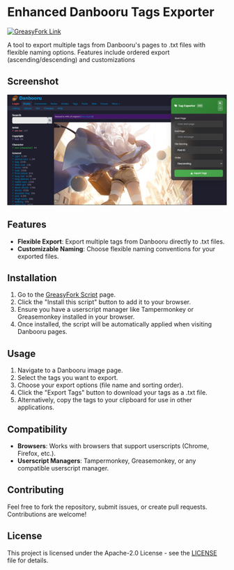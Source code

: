 # Enhanced Danbooru Tags Exporter

[![GreasyFork Link](https://img.shields.io/badge/GreasyFork-Script-blue)](https://greasyfork.org/en/scripts/518979-enhanced-danbooru-tag-exporter)

A tool to export multiple tags from Danbooru's pages to .txt files with flexible naming options. Features include ordered export (ascending/descending) and customizations

## Screenshot
![Screenshot](https://github.com/iMrdxYT/Enhanced-Danbooru-Tag-Exporter/blob/main/image.png?raw=true)
## Features

- **Flexible Export**: Export multiple tags from Danbooru directly to .txt files.
- **Customizable Naming**: Choose flexible naming conventions for your exported files.

## Installation

1. Go to the [GreasyFork Script](https://greasyfork.org/en/scripts/518979-enhanced-danbooru-tag-exporter) page.
2. Click the "Install this script" button to add it to your browser.
3. Ensure you have a userscript manager like Tampermonkey or Greasemonkey installed in your browser.
4. Once installed, the script will be automatically applied when visiting Danbooru pages.

## Usage

1. Navigate to a Danbooru image page.
2. Select the tags you want to export.
3. Choose your export options (file name and sorting order).
4. Click the "Export Tags" button to download your tags as a .txt file.
5. Alternatively, copy the tags to your clipboard for use in other applications.

## Compatibility

- **Browsers**: Works with browsers that support userscripts (Chrome, Firefox, etc.).
- **Userscript Managers**: Tampermonkey, Greasemonkey, or any compatible userscript manager.

## Contributing

Feel free to fork the repository, submit issues, or create pull requests. Contributions are welcome!

## License

This project is licensed under the Apache-2.0 License - see the [LICENSE](LICENSE) file for details.
